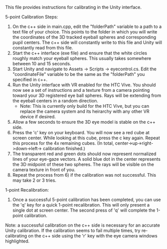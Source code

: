 This file provides instructions for calibrating in the Unity interface. 

5-point Calibration Steps:
1) On the c++ side in main.cpp, edit the "folderPath" variable to a path to a text file of your choice. This points to the folder in which you will write the coordinates of the 3D tracked eyeball spheres and corresponding pupil centers. The c++ side will constantly write to this file and Unity will constantly read from this file. 
2) Start the c++ interface (exe file) and ensure that the white circles roughly match your eyeball spheres. This usually takes somewhere between 10 and 15 seconds.
3) Start Unity and navigate to Assets -> Scripts -> eyecontrol.cs. Edit the "coordinateFile" variable to be the same as the "folderPath" you specified in c++.
4) Run the Unity interface with VR enabled for the HTC Vive. You should now see a set of instructions and a texture from a camera pointing toward your 3D registered eye ball spheres. Rays will be extending from the eyeball centers in a random direction. 
    * Note: This is currently only build for the HTC Vive, but you can replace the camera system and its heirarchy with any other VR device if desired.
5) Allow a few seconds to ensure the 3D eye model is stable on the c++ side. 
6) Press the 'c' key on your keyboard. You will now see a red cube at screen center. While looking at this cube, press the c key again. Repeat this process for the 4x remaining cubes. (In total, center->up->right->down->left-> calibration finished.)
7) The transparent red and green dots should now represent normalized lines of your eye-gaze vectors. A solid blue dot in the center represents the 3D midpoint of these two spheres. The rays will be visible on the camera texture in front of you. 
8) Repeat the process from 6) if the calibration was not successful. This may take 2 or 3 tries. 

1-point Recalibration:
1) Once a successful 5-point calibration has been completed, you can use the 'q' key for a quick 1-point recalibration. This will only present a single dot at screen center. The second press of 'q' will complete the 1-point calibration. 

Note: a successful calibration on the c++ side is necessary for an accurate Unity calibration. If the calibration seems to fail multiple times, try re-calibrating on the c++ side using the 'r' key with the eye camera windows highlighted. 
